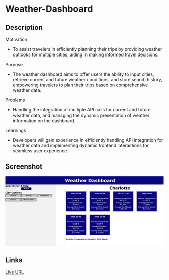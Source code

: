 # Weather-Dashboard

## Description

Motivation
- To assist travelers in efficiently planning their trips by providing weather outlooks for multiple cities, aiding in making informed travel decisions.

Purpose
- The weather dashboard aims to offer users the ability to input cities, retrieve current and future weather conditions, and store search history, empowering travelers to plan their trips based on comprehensive weather data.

Problems
- Handling the integration of multiple API calls for current and future weather data, and managing the dynamic presentation of weather information on the dashboard.

Learnings
- Developers will gain experience in efficiently handling API integration for weather data and implementing dynamic frontend interactions for seamless user experience.

## Screenshot
![Screenshot of Weather Dashboard](./images/weather-dashboard.png)


## Links
[Live URL](https://xtianhope.github.io/weather-dashboard/)